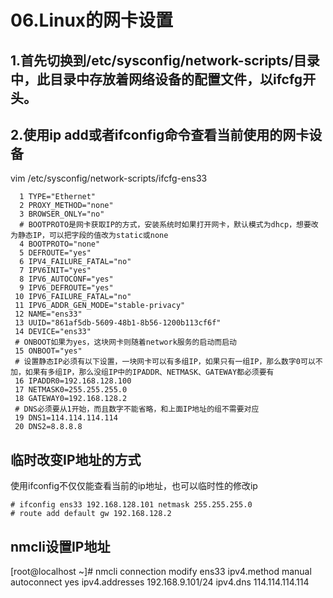 # 06.Linux的网卡设置

## 1.首先切换到/etc/sysconfig/network-scripts/目录中，此目录中存放着网络设备的配置文件，以ifcfg开头。

## 2.使用ip add或者ifconfig命令查看当前使用的网卡设备

vim /etc/sysconfig/network-scripts/ifcfg-ens33  

```shell
  1 TYPE="Ethernet"
  2 PROXY_METHOD="none"
  3 BROWSER_ONLY="no"
  # BOOTPROTO是网卡获取IP的方式，安装系统时如果打开网卡，默认模式为dhcp，想要改为静态IP，可以把字段的值改为static或none
  4 BOOTPROTO="none"
  5 DEFROUTE="yes"
  6 IPV4_FAILURE_FATAL="no"
  7 IPV6INIT="yes"
  8 IPV6_AUTOCONF="yes"
  9 IPV6_DEFROUTE="yes"
 10 IPV6_FAILURE_FATAL="no"
 11 IPV6_ADDR_GEN_MODE="stable-privacy"
 12 NAME="ens33"
 13 UUID="861af5db-5609-48b1-8b56-1200b113cf6f"
 14 DEVICE="ens33"
 # ONBOOT如果为yes，这块网卡则随着network服务的启动而启动
 15 ONBOOT="yes"
 # 设置静态IP必须有以下设置，一块网卡可以有多组IP，如果只有一组IP，那么数字0可以不加，如果有多组IP，那么没组IP中的IPADDR、NETMASK、GATEWAY都必须要有
 16 IPADDR0=192.168.128.100
 17 NETMASK0=255.255.255.0
 18 GATEWAY0=192.168.128.2
 # DNS必须要从1开始，而且数字不能省略，和上面IP地址的组不需要对应
 19 DNS1=114.114.114.114
 20 DNS2=8.8.8.8
```

## 临时改变IP地址的方式

使用ifconfig不仅仅能查看当前的ip地址，也可以临时性的修改ip  

```shell
# ifconfig ens33 192.168.128.101 netmask 255.255.255.0
# route add default gw 192.168.128.2
```

## nmcli设置IP地址

[root@localhost ~]# nmcli connection modify ens33 ipv4.method manual autoconnect yes ipv4.addresses 192.168.9.101/24 ipv4.dns 114.114.114.114
